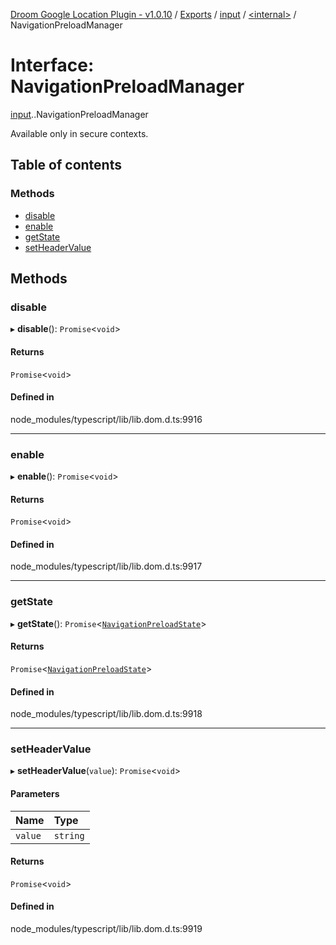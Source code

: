 [Droom Google Location Plugin - v1.0.10](../README.md) / [Exports](../modules.md) / [input](../modules/input.md) / [<internal\>](../modules/input._internal_.md) / NavigationPreloadManager

# Interface: NavigationPreloadManager

[input](../modules/input.md).[<internal>](../modules/input._internal_.md).NavigationPreloadManager

Available only in secure contexts.

## Table of contents

### Methods

- [disable](input._internal_.NavigationPreloadManager.md#disable)
- [enable](input._internal_.NavigationPreloadManager.md#enable)
- [getState](input._internal_.NavigationPreloadManager.md#getstate)
- [setHeaderValue](input._internal_.NavigationPreloadManager.md#setheadervalue)

## Methods

### disable

▸ **disable**(): `Promise`<`void`\>

#### Returns

`Promise`<`void`\>

#### Defined in

node_modules/typescript/lib/lib.dom.d.ts:9916

___

### enable

▸ **enable**(): `Promise`<`void`\>

#### Returns

`Promise`<`void`\>

#### Defined in

node_modules/typescript/lib/lib.dom.d.ts:9917

___

### getState

▸ **getState**(): `Promise`<[`NavigationPreloadState`](input._internal_.NavigationPreloadState.md)\>

#### Returns

`Promise`<[`NavigationPreloadState`](input._internal_.NavigationPreloadState.md)\>

#### Defined in

node_modules/typescript/lib/lib.dom.d.ts:9918

___

### setHeaderValue

▸ **setHeaderValue**(`value`): `Promise`<`void`\>

#### Parameters

| Name | Type |
| :------ | :------ |
| `value` | `string` |

#### Returns

`Promise`<`void`\>

#### Defined in

node_modules/typescript/lib/lib.dom.d.ts:9919
